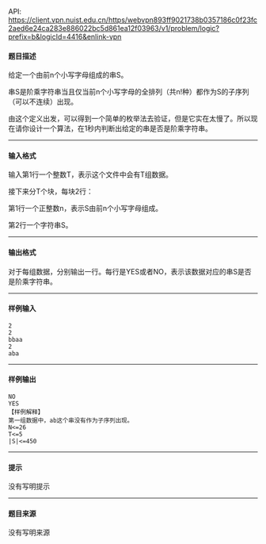 API: https://client.vpn.nuist.edu.cn/https/webvpn893ff9021738b0357186c0f23fc2aed6e24ca283e886022bc5d861ea12f03963/v1/problem/logic?prefix=b&logicId=4416&enlink-vpn

#### 题目描述

给定一个由前n个小写字母组成的串S。

串S是阶乘字符串当且仅当前n个小写字母的全排列（共n!种）都作为S的子序列（可以不连续）出现。

由这个定义出发，可以得到一个简单的枚举法去验证，但是它实在太慢了。所以现在请你设计一个算法，在1秒内判断出给定的串是否是阶乘字符串。

---

#### 输入格式

输入第1行一个整数T，表示这个文件中会有T组数据。

接下来分T个块，每块2行：

第1行一个正整数n，表示S由前n个小写字母组成。

第2行一个字符串S。

---

#### 输出格式

对于每组数据，分别输出一行。每行是YES或者NO，表示该数据对应的串S是否是阶乘字符串。

---

#### 样例输入
```
2
2
bbaa
2
aba
```

---

#### 样例输出
```
NO
YES
【样例解释】
第一组数据中，ab这个串没有作为子序列出现。
N<=26
T<=5
|S|<=450
```

---

#### 提示

没有写明提示

---

#### 题目来源

没有写明来源